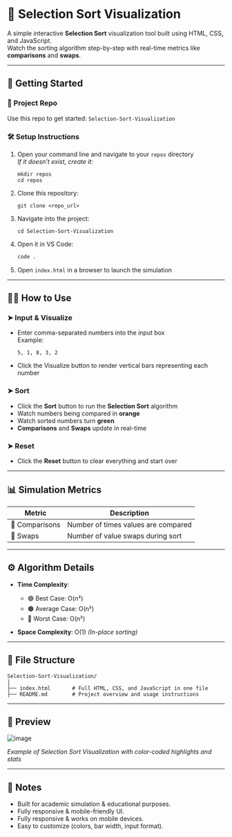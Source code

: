 
# 🧠 Selection Sort Visualization

A simple interactive **Selection Sort** visualization tool built using HTML, CSS, and JavaScript.  
Watch the sorting algorithm step-by-step with real-time metrics like **comparisons** and **swaps**.

---

## 🚀 Getting Started

### 📁 Project Repo
Use this repo to get started: `Selection-Sort-Visualization`

### 🛠 Setup Instructions

1. Open your command line and navigate to your `repos` directory  
   _If it doesn't exist, create it:_  
   ```
   mkdir repos
   cd repos
   ```

2. Clone this repository:  
   ```
   git clone <repo_url>
   ```

3. Navigate into the project:  
   ```
   cd Selection-Sort-Visualization
   ```

4. Open it in VS Code:  
   ```bash
   code .
   ```

5. Open `index.html` in a browser to launch the simulation

---

## 🧑‍💻 How to Use

### ➤ Input & Visualize
- Enter comma-separated numbers into the input box  
  Example:  
  ```
  5, 1, 8, 3, 2
  ```
- Click the Visualize button to render vertical bars representing each number


### ➤ Sort
- Click the **Sort** button to run the **Selection Sort** algorithm
- Watch numbers being compared in **orange**
- Watch sorted numbers turn **green**
- **Comparisons** and **Swaps** update in real-time

### ➤ Reset
- Click the **Reset** button to clear everything and start over

---

## 📊 Simulation Metrics

| Metric        | Description                         |
|---------------|-------------------------------------|
| 🔢 Comparisons | Number of times values are compared |
| 🔄 Swaps       | Number of value swaps during sort   |

---

## ⚙️ Algorithm Details

- **Time Complexity**:
  - 🟢 Best Case: O(n²)
  - 🟠 Average Case: O(n²)
  - 🔴 Worst Case: O(n²)

- **Space Complexity**: O(1) _(In-place sorting)_

---

## 🧾 File Structure

```
Selection-Sort-Visualization/
│
├── index.html       # Full HTML, CSS, and JavaScript in one file
├── README.md        # Project overview and usage instructions
```

---

## 📸 Preview

![image](https://github.com/user-attachments/assets/6589463c-b57d-4207-9ed5-a1896568bac6)


*Example of Selection Sort Visualization with color-coded highlights and stats*

---

## 📌 Notes
- Built for academic simulation & educational purposes.
- Fully responsive & mobile-friendly UI.
- Fully responsive & works on mobile devices.
- Easy to customize (colors, bar width, input format).

